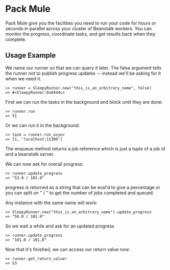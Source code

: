 Pack Mule
=========

Pack Mule give you the facilities you need to run your code for hours or seconds in parallel across your cluster of Beanstalk workers. You can monitor the progress, coordinate tasks, and get results back when they complete.

Usage Example
-------------
We name our runner so that we can query it later. The false argument tells the runner not to
publish progress updates -- instead we'll be asking for it when we need it.

    >> runner = SleepyRunner.new("this_is_an_arbitrary_name", false)
    => #<SleepyRunner:0x6444c>

First we can run the tasks in the background and block until they are done:

    >> runner.run
    => 51

Or we can run it in the background:

    >> task = runner.run_async
    => [1, 'localhost:11300']
The enqueue method returns a job reference which is just a tuple of a job id and a beanstalk server.

We can now ask for overall progress:

    >> runner.update_progress
    => "53.0 / 101.0"

progress is returned as a string that can be eval'd to give a percentage
or you can split on " / " to get the number of jobs completed and queued.

Any instance with the same name will work:

    >> SleepyRunner.new("this_is_an_arbitrary_name").update_progress
    => "59.0 / 101.0"

So we wait a while and ask for an updated progress

    >> runner.update_progress
    => "101.0 / 101.0"

Now that it's finished, we can access our return value now:

    >> runner.get_return_value!
    => 53
